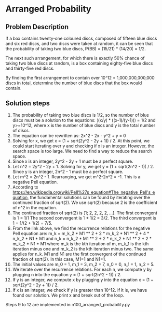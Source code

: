 # Arranged Probability

## Problem Description

If a box contains twenty-one coloured discs, composed of fifteen blue discs and six red discs, and two discs were taken at random, it can be seen that the probability of taking two blue discs, P(BB) = (15/21) * (14/20) = 1/2.

The next such arrangement, for which there is exactly 50% chance of taking two blue discs at random, is a box containing eighty-five blue discs and thirty-five red discs.

By finding the first arrangement to contain over 10^12 = 1,000,000,000,000 discs in total, determine the number of blue discs that the box would contain.

## Solution steps
1. The probability of taking two blue discs is 1/2, so the number of blue discs must be a solution to the equations: ((x/y) * ((x-1)/(y-1))) = 1/2 and y>=10^12, where x is the number of blue discs and y is the total number of discs.
2. The equation can be rewritten as: 2x^2 - 2x - y^2 + y = 0
3. Solving for x, we get x = (1 + sqrt(2y^2 - 2y + 1)) / 2. At this point, we could start iterating over y and checking if x is an integer. However, the search space is too large. We need to find a way to reduce the search space.
4. Since x is an integer, 2y^2 - 2y + 1 must be a perfect square. 
5. Let n^2 = 2y^2 - 2y + 1. Solving for y, we get y = (1 + sqrt(2n^2 - 1)) / 2. Since y is an integer, 2n^2 - 1 must be a perfect square.
6. Let m^2 = 2n^2 - 1. Rearranging, we get m^2-2n^2 = -1. This is a negative Pell equation.
7. According to https://en.wikipedia.org/wiki/Pell%27s_equation#The_negative_Pell's_equation, the fundamental solutions can be found by iterating over the continued fraction of sqrt(2). We use sqrt(2) because 2 is the coefficient of n^2 in the equation.
8. The continued fraction of sqrt(2) is [1; 2, 2, 2, 2, ...].
The first convergent is 1 = 1/1
The second convergent is 1 + 1/2 = 3/2. 
The third convergent is 1 + 1/(2 + 1/2) = 7/5. 
9. From the link above, we find the recurrence relations for the negative Pell equation are:
m_k = m_k_2 * M1 ** 2 + 2 * m_k_2 * N1 ** 2 + 4 * n_k_2 * N1 * M1
and
n_k = n_k_2 * M1 ** 2 + 2 * n_k_2 * N1 ** 2 + 2 * m_k_2 * N1 * M1
where m_k is the kth iteration of m, m_k_1 is the kth iteration minus one and m_k_2 is the kth iteration minus two. The same applies for n_k. M1 and N1 are the first convergent of the continued fraction of sqrt(2). In this case, M1=1 and N1=1.
10. The initial values are m_0 = 1, m_1 = 3, m_2 = 7, n_0 = 0, n_1 = 1, n_2 = 5.
11. We iterate over the recurrence relations. For each n, we compute y by plugging n into the equation y = (1 + sqrt(2n^2 - 1)) / 2. 
12. If y is an integer, we compute x by plugging y into the equation x = (1 + sqrt(2y^2 - 2y + 1)) / 2. 
13. If x is an integer, we check if y is greater than 10^12. If it is, we have found our solution. We print x and break out of the loop.

Steps 9 to 12 are implemented in n100_arranged_probability.py
